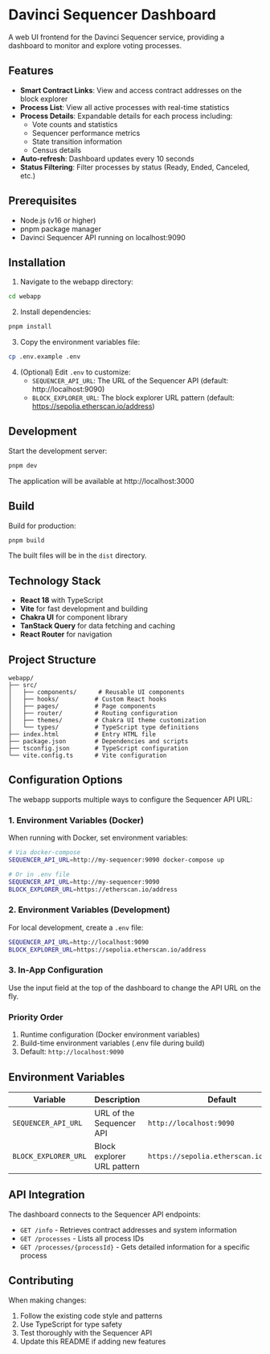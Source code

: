 # Davinci Sequencer Dashboard

A web UI frontend for the Davinci Sequencer service, providing a dashboard to monitor and explore voting processes.

## Features

- **Smart Contract Links**: View and access contract addresses on the block explorer
- **Process List**: View all active processes with real-time statistics
- **Process Details**: Expandable details for each process including:
  - Vote counts and statistics
  - Sequencer performance metrics
  - State transition information
  - Census details
- **Auto-refresh**: Dashboard updates every 10 seconds
- **Status Filtering**: Filter processes by status (Ready, Ended, Canceled, etc.)

## Prerequisites

- Node.js (v16 or higher)
- pnpm package manager
- Davinci Sequencer API running on localhost:9090

## Installation

1. Navigate to the webapp directory:
```bash
cd webapp
```

2. Install dependencies:
```bash
pnpm install
```

3. Copy the environment variables file:
```bash
cp .env.example .env
```

4. (Optional) Edit `.env` to customize:
   - `SEQUENCER_API_URL`: The URL of the Sequencer API (default: http://localhost:9090)
   - `BLOCK_EXPLORER_URL`: The block explorer URL pattern (default: https://sepolia.etherscan.io/address)

## Development

Start the development server:
```bash
pnpm dev
```

The application will be available at http://localhost:3000

## Build

Build for production:
```bash
pnpm build
```

The built files will be in the `dist` directory.

## Technology Stack

- **React 18** with TypeScript
- **Vite** for fast development and building
- **Chakra UI** for component library
- **TanStack Query** for data fetching and caching
- **React Router** for navigation

## Project Structure

```
webapp/
├── src/
│   ├── components/      # Reusable UI components
│   ├── hooks/          # Custom React hooks
│   ├── pages/          # Page components
│   ├── router/         # Routing configuration
│   ├── themes/         # Chakra UI theme customization
│   └── types/          # TypeScript type definitions
├── index.html          # Entry HTML file
├── package.json        # Dependencies and scripts
├── tsconfig.json       # TypeScript configuration
└── vite.config.ts      # Vite configuration
```

## Configuration Options

The webapp supports multiple ways to configure the Sequencer API URL:

### 1. Environment Variables (Docker)
When running with Docker, set environment variables:
```bash
# Via docker-compose
SEQUENCER_API_URL=http://my-sequencer:9090 docker-compose up

# Or in .env file
SEQUENCER_API_URL=http://my-sequencer:9090
BLOCK_EXPLORER_URL=https://etherscan.io/address
```

### 2. Environment Variables (Development)
For local development, create a `.env` file:
```bash
SEQUENCER_API_URL=http://localhost:9090
BLOCK_EXPLORER_URL=https://sepolia.etherscan.io/address
```

### 3. In-App Configuration
Use the input field at the top of the dashboard to change the API URL on the fly.

### Priority Order
1. Runtime configuration (Docker environment variables)
2. Build-time environment variables (.env file during build)
3. Default: `http://localhost:9090`

## Environment Variables

| Variable | Description | Default |
|----------|-------------|---------|
| `SEQUENCER_API_URL` | URL of the Sequencer API | `http://localhost:9090` |
| `BLOCK_EXPLORER_URL` | Block explorer URL pattern | `https://sepolia.etherscan.io/address` |

## API Integration

The dashboard connects to the Sequencer API endpoints:
- `GET /info` - Retrieves contract addresses and system information
- `GET /processes` - Lists all process IDs
- `GET /processes/{processId}` - Gets detailed information for a specific process

## Contributing

When making changes:
1. Follow the existing code style and patterns
2. Use TypeScript for type safety
3. Test thoroughly with the Sequencer API
4. Update this README if adding new features
